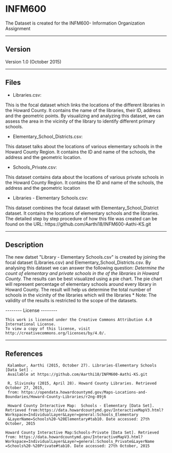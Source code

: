 # INFM600
The Dataset is created for the INFM600- Information Organization Assignment

-------
Version
-------

Version 1.0 (October 2015)

-----
Files
-----

* Libraries.csv: 
<p>
	This is the focal dataset which links the locations of the different libraries in the Howard County.
	It contains the name of the libraries, their ID, address and the geometric points. By visualizing 
	and analyzing this dataset, we can assess the area in the vicinity of the library to identify
	different primary schools. </p> 

* Elementary_School_Districts.csv:
<p> 
	This dataset talks about the locations of various elementary schools in the Howard County Region. It 
	contains the ID and name of the schools, the address and the geometric location. </p> 	

* Schools_Private.csv:
<p> 
 	This dataset contains data about the locations of various private schools in the Howard County Region. It
	contains the ID and name of the schools, the address and the geometric location </p> 

* Libraries - Elementary Schools.csv: 
<p> 
	This dataset combines the focal dataset with Elementary_School_District dataset. It contains the locations 
	of elementary schools and the libraries. 
	The detailed step by step procedure of how this file was created can be found on the URL:
	https://github.com/Aarthi18/INFM600-Aathi-KS.git  
	
 </p>

------------
Description
------------
<p>	
	The new datset "Library - Elementary Schools.csv" is created by joining the focal dataset 
	 (Libraries.csv) and Elementary_School_Districts.csv. By analysing this dataset we can answer 
	the following question:<i> Determine the count of elementary and private schools in the 
	of the libraries in Howard County. </i> The results can be best visualized using a pie chart.  
	The pie chart will represent percentage of elementary schools around every library in Howard County.
	The result will help us determine the total number of schools in the vicinity of the libraries
	which will the libraries 
	* Note: The validity of the results is restricted to the scope of the datasets.
</p>
--------
License 
--------

	This work is licensed under the Creative Commons Attribution 4.0 International License. 
	To view a copy of this license, visit http://creativecommons.org/licenses/by/4.0/. 

----------
References
----------
	 
	 Kalambur, Aarthi (2015, October 27). Libraries-Elementary Schools [Data Set] . 
	 Available at https://github.com/Aarthi18/INFM600-Aathi-KS.git 
	 
	 R, Slivinsky (2015, April 28). Howard County Libraries. Retrieved October 27, 2015, 
	 from: https://opendata.howardcountymd.gov/Maps-Locations-and-Boundaries/Howard-County-Libraries/r2ng-89j6
	 
	 Howard County Interactive Map:  Schools - Elementary [Data Set]. Retrieved from:https://data.howardcountymd.gov/InteractiveMapV3.html?Workspace=IndividualLayer&Layer=general:Schools_Elementary
	 &LayerName=Schools%20-%20Elementary#tab10. Date accessed: 27th October, 2015
	
	Howard County Interactive Map:Schools-Private [Data Set]. Retrieved from: https://data.howardcountymd.gov/InteractiveMapV3.html?Workspace=IndividualLayer&Layer=general:Schools_Private&LayerName
	=Schools%20-%20Private#tab10. Date accessed: 27th October, 2015

